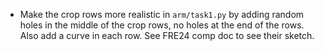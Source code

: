  - Make the crop rows more realistic in `arm/task1.py` by adding 
   random holes in the middle of the crop rows, no holes at the 
   end of the rows. Also add a curve in each row. See FRE24 comp 
   doc to see their sketch.
